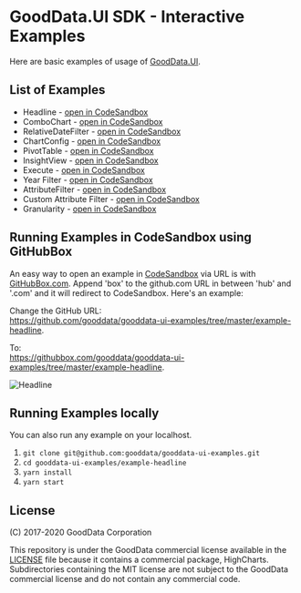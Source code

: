 # GoodData.UI SDK - Interactive Examples

Here are basic examples of usage of [GoodData.UI](https://github.com/gooddata/gooddata-ui-sdk).

## List of Examples

* Headline - [open in CodeSandbox](https://codesandbox.io/s/github/gooddata/gooddata-ui-examples/tree/master/example-headline?file=/src/App/index.js)
* ComboChart - [open in CodeSandbox](https://codesandbox.io/s/github/gooddata/gooddata-ui-examples/tree/master/example-combochart?file=/src/App/index.js)
* RelativeDateFilter - [open in CodeSandbox](https://codesandbox.io/s/github/gooddata/gooddata-ui-examples/tree/master/example-relativedatefilter?file=/src/App/index.js)
* ChartConfig - [open in CodeSandbox](https://codesandbox.io/s/github/gooddata/gooddata-ui-examples/tree/master/example-chartconfig?file=/src/App/index.js)
* PivotTable - [open in CodeSandbox](https://codesandbox.io/s/github/gooddata/gooddata-ui-examples/tree/master/example-pivottable?file=/src/App/index.js)
* InsightView - [open in CodeSandbox](https://codesandbox.io/s/github/gooddata/gooddata-ui-examples/tree/master/example-insightview?file=/src/App/index.js)
* Execute - [open in CodeSandbox](https://codesandbox.io/s/github/gooddata/gooddata-ui-examples/tree/master/example-execute?file=/src/App/index.js)
* Year Filter - [open in CodeSandbox](https://codesandbox.io/s/github/gooddata/gooddata-ui-examples/tree/master/example-yearfilter?file=/src/App/index.js)
* AttributeFilter - [open in CodeSandbox](https://codesandbox.io/s/github/gooddata/gooddata-ui-examples/tree/master/example-attributefilter?file=/src/App/index.js)
* Custom Attribute Filter - [open in CodeSandbox](https://codesandbox.io/s/github/gooddata/gooddata-ui-examples/tree/master/example-customattributefilter?file=/src/App/index.js)
* Granularity - [open in CodeSandbox](https://codesandbox.io/s/github/gooddata/gooddata-ui-examples/tree/master/example-granularity?file=/src/App/index.js)

## Running Examples in CodeSandbox using GitHubBox

An easy way to open an example in [CodeSandbox](https://codesandbox.io/) via URL is with [GitHubBox.com](https://github.com/dferber90/githubbox). Append 'box' to the github.com URL in between 'hub' and '.com' and it will redirect to CodeSandbox. Here's an example:

Change the GitHub URL:\
https://github.com/gooddata/gooddata-ui-examples/tree/master/example-headline.

To:\
https://githubbox.com/gooddata/gooddata-ui-examples/tree/master/example-headline.

![Headline](assets/example-headline.png)

## Running Examples locally

You can also run any example on your localhost.

1. `git clone git@github.com:gooddata/gooddata-ui-examples.git`
1. `cd gooddata-ui-examples/example-headline`
1. `yarn install`
1. `yarn start`

## License

(C) 2017-2020 GoodData Corporation

This repository is under the GoodData commercial license available in the [LICENSE](LICENSE) file because it contains a commercial package, HighCharts. Subdirectories containing the MIT license are not subject to the GoodData commercial license and do not contain any commercial code.
